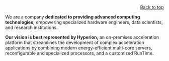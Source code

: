 <div id="readme" class="Box-body readme blob js-code-block-container">
<article class="markdown-body entry-content p-3 p-md-6" itemprop="text">
<p align="right">
<a href="https://github.com/oreol-ag/oreol-web#--advanced-computing-technologies">Back to top</a>
</p>

We are a company **dedicated to providing advanced computing technologies,** empowering specialized hardware engineers, data scientists, and research institutions. 

**Our vision is best represented by Hyperion,** an on-premises acceleration platform that streamlines the development of complex acceleration applications by combining modern energy-efficient multi-core servers, reconfigurable and specialized processors, and a customized RunTime.